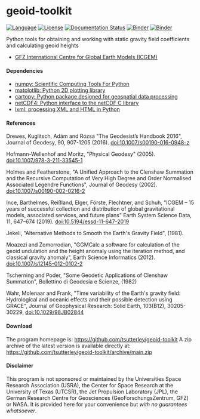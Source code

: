 geoid-toolkit
=============

[![Language](https://img.shields.io/badge/python-v3.7-green.svg)](https://www.python.org/)
[![License](https://img.shields.io/badge/license-MIT-green.svg)](https://github.com/tsutterley/geoid-toolkit/blob/main/LICENSE)
[![Documentation Status](https://readthedocs.org/projects/geoid-toolkit/badge/?version=latest)](https://geoid-toolkit.readthedocs.io/en/latest/?badge=latest)
[![Binder](https://mybinder.org/badge_logo.svg)](https://mybinder.org/v2/gh/tsutterley/geoid-toolkit/main)
[![Binder](https://binder.pangeo.io/badge.svg)](https://binder.pangeo.io/v2/gh/tsutterley/geoid-toolkit/main)

Python tools for obtaining and working with static gravity field coefficients
and calculating geoid heights

- [GFZ International Centre for Global Earth Models (ICGEM)](http://icgem.gfz-potsdam.de)

#### Dependencies
- [numpy: Scientific Computing Tools For Python](https://www.numpy.org)
- [matplotlib: Python 2D plotting library](https://matplotlib.org)
- [cartopy: Python package designed for geospatial data processing](https://scitools.org.uk/cartopy)
- [netCDF4: Python interface to the netCDF C library](https://unidata.github.io/netcdf4-python/)
- [lxml: processing XML and HTML in Python](https://pypi.python.org/pypi/lxml)

#### References
Drewes, Kuglitsch, Ad&aacute;m and R&oacute;zsa "The Geodesist’s Handbook 2016",
Journal of Geodesy, 90, 907-1205 (2016).
[doi:10.1007/s00190-016-0948-z](https://doi.org/10.1007/s00190-016-0948-z)

Hofmann-Wellenhof and Moritz, "Physical Geodesy" (2005).
[doi:10.1007/978-3-211-33545-1](https://doi.org/10.1007/978-3-211-33545-1)

Holmes and Featherstone, "A Unified Approach to the Clenshaw Summation and
the Recursive Computation of Very High Degree and Order Normalised
Associated Legendre Functions", Journal of Geodesy (2002).
[doi:10.1007/s00190-002-0216-2](https://doi.org/10.1007/s00190-002-0216-2)

Ince, Barthelmes, Rei&szlig;land, Elger, F&ouml;rste, Flechtner, and Schuh,
"ICGEM – 15 years of successful collection and distribution of global
gravitational models, associated services, and future plans"
Earth System Science Data, 11, 647–674 (2019).
[doi:10.5194/essd-11-647-2019](https://doi.org/10.5194/essd-11-647-2019)

Jekeli, "Alternative Methods to Smooth the Earth's Gravity Field", (1981).

Moazezi and Zomorrodian, "GGMCalc a software for calculation of the geoid
undulation and the height anomaly using the iteration method, and
classical gravity anomaly", Earth Science Informatics (2012).
[doi:10.1007/s12145-012-0102-2](https://doi.org/10.1007/s12145-012-0102-2)

Tscherning and Poder, "Some Geodetic Applications of Clenshaw Summation",
Bollettino di Geodesia e Scienze, (1982)

Wahr, Molenaar and Frank, "Time variability of the Earth's gravity field:
Hydrological and oceanic effects and their possible detection using
GRACE", Journal of Geophysical Research: Solid Earth, 103(B12),
30205-30229, [doi:10.1029/98JB02844](https://doi.org/10.1029/98JB02844)

#### Download
The program homepage is:
https://github.com/tsutterley/geoid-toolkit
A zip archive of the latest version is available directly at:
https://github.com/tsutterley/geoid-toolkit/archive/main.zip

#### Disclaimer
This program is not sponsored or maintained by the Universities Space Research Association (USRA), the Center for Space Research at the University of Texas (UTCSR), the Jet Propulsion Laboratory (JPL), the German Research Centre for Geosciences (GeoForschungsZentrum, GFZ) or NASA.  It is provided here for your convenience but _with no guarantees whatsoever_.
